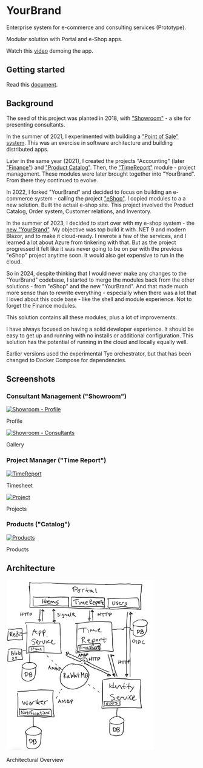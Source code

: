 # YourBrand

Enterprise system for e-commerce and consulting services (Prototype).

Modular solution with Portal and e-Shop apps.

Watch this [video](https://www.youtube.com/watch?v=k6SftNnsILo) demoing the app.

## Getting started

Read this [document](/docs/development/getting-started.md).

## Background

The seed of this project was planted in 2018, with ["Showroom"](https://github.com/marinasundstrom/YourBrand) - a site for presenting consultants.

In the summer of 2021, I experimented with building a ["Point of Sale" system](https://github.com/marinasundstrom/PointOfSale). This was an exercise in software architecture and building distributed apps.

Later in the same year (2021), I created the projects "Accounting" (later ["Finance"](https://github.com/marinasundstrom/finance-app)) and ["Product Catalog"](https://github.com/marinasundstrom/product-catalog). Then, the ["TimeReport"](https://github.com/marinasundstrom/TimeReport) module - project management. These modules were later brought together into "YourBrand". From there they continued to evolve.

In 2022, I forked "YourBrand" and decided to focus on building an e-commerce system - calling the project ["eShop"](https://github.com/marinasundstrom/eShop). I copied modules to a a new solution. Built the actual e-shop site. This project involved the Product Catalog, Order system, Customer relations, and Inventory.

In the summer of 2023, I decided to start over with my e-shop system - the [new "YourBrand"](https://github.com/marinasundstrom/yourbrand_new_old). My objective was top build it with .NET 9 and modern Blazor, and to make it cloud-ready. I rewrote a few of the services, and I learned a lot about Azure from tinkering with that. But as the project progressed it felt like it was never going to be on par with the previous "eShop" project anytime soon. It would also get expensive to run in the cloud.

So in 2024, despite thinking that I would never make any changes to the "YourBrand" codebase, I started to merge the modules back from the other solutions - from "eShop" and the new "YourBrand". And that made much more sense than to rewrite everything - especially when there was a lot that I loved about this code base - like the shell and module experience. Not to forget the Finance modules.

This solution contains all these modules, plus a lot of improvements.

I have always focused on having a solid developer experience. It should be easy to get up and running with no installs or additional configuration. This solution has the potential of running in the cloud and locally equally well.

Earlier versions used the experimental Tye orchestrator, but that has been changed to Docker Compose for dependencies.

## Screenshots

### Consultant Management ("Showroom")

<a href="/Screenshots/Showroom - Profile.png">
<img src="/Screenshots/Showroom - Profile.png" height="250"  alt="Showroom - Profile"  /></a>

Profile

<a href="/Screenshots/Showroom - Consultants.png">
<img src="/Screenshots/Showroom - Consultants.png" height="250"  alt="Showroom - Consultants"  /></a>

Gallery

### Project Manager ("Time Report")

<a href="/Screenshots/Time Report.png">
<img src="/Screenshots/Time Report.png" height="250"  alt="TimeReport"  /></a>

Timesheet

<a href="/Screenshots/Time Report - Projects.png">
<img src="/Screenshots/Time Report - Projects.png" height="250"  alt="Project"  /></a>

Projects

### Products ("Catalog")

<a href="/Screenshots/Catalog - Products.png">
<img src="/Screenshots/Catalog - Products.png" height="250"  alt="Products"  /></a>

Products

## Architecture

<a href="/docs/architecture/overview.png">
<img src="/docs/architecture/overview.png" height="450"  alt="Overview"  /></a>

<p>Architectural Overview</p>
